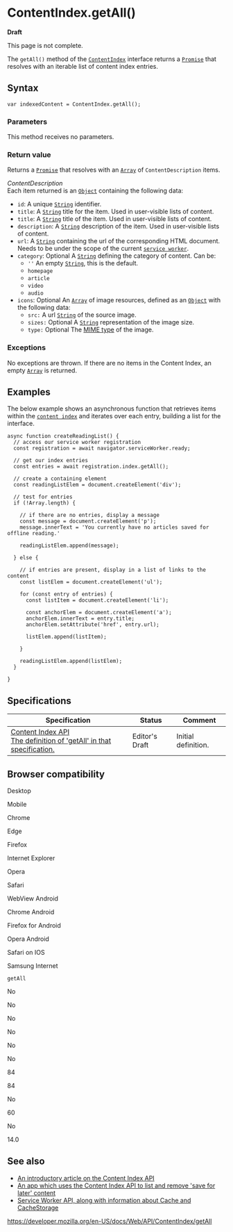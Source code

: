 # ContentIndex.getAll()

**Draft**

This page is not complete.

The `getAll()` method of the [`ContentIndex`](../contentindex) interface returns a [`Promise`](https://developer.mozilla.org/en-US/docs/Web/JavaScript/Reference/Global_Objects/Promise) that resolves with an iterable list of content index entries.

## Syntax

    var indexedContent = ContentIndex.getAll();

### Parameters

This method receives no parameters.

### Return value

Returns a [`Promise`](https://developer.mozilla.org/en-US/docs/Web/JavaScript/Reference/Global_Objects/Promise) that resolves with an [`Array`](https://developer.mozilla.org/en-US/docs/Web/JavaScript/Reference/Global_Objects/Array) of `ContentDescription` items.

_ContentDescription_  
Each item returned is an [`Object`](https://developer.mozilla.org/en-US/docs/Web/JavaScript/Reference/Global_Objects/Object) containing the following data:

- `id`: A unique [`String`](https://developer.mozilla.org/en-US/docs/Web/JavaScript/Reference/Global_Objects/String) identifier.
- `title`: A [`String`](https://developer.mozilla.org/en-US/docs/Web/JavaScript/Reference/Global_Objects/String) title for the item. Used in user-visible lists of content.
- `title`: A [`String`](https://developer.mozilla.org/en-US/docs/Web/JavaScript/Reference/Global_Objects/String) title of the item. Used in user-visible lists of content.
- `description`: A [`String`](https://developer.mozilla.org/en-US/docs/Web/JavaScript/Reference/Global_Objects/String) description of the item. Used in user-visible lists of content.
- `url`: A [`String`](https://developer.mozilla.org/en-US/docs/Web/JavaScript/Reference/Global_Objects/String) containing the url of the corresponding HTML document. Needs to be under the scope of the current [`service worker`](../serviceworker).
- `category`: <span class="badge inline optional">Optional</span> A [`String`](https://developer.mozilla.org/en-US/docs/Web/JavaScript/Reference/Global_Objects/String) defining the category of content. Can be:
  - `''` An empty [`String`](https://developer.mozilla.org/en-US/docs/Web/JavaScript/Reference/Global_Objects/String), this is the default.
  - `homepage`
  - `article`
  - `video`
  - `audio`
- `icons`: <span class="badge inline optional">Optional</span> An [`Array`](https://developer.mozilla.org/en-US/docs/Web/JavaScript/Reference/Global_Objects/Array) of image resources, defined as an [`Object`](https://developer.mozilla.org/en-US/docs/Web/JavaScript/Reference/Global_Objects/Object) with the following data:
  - `src:` A url [`String`](https://developer.mozilla.org/en-US/docs/Web/JavaScript/Reference/Global_Objects/String) of the source image.
  - `sizes:` <span class="badge inline optional">Optional</span> A [`String`](https://developer.mozilla.org/en-US/docs/Web/JavaScript/Reference/Global_Objects/String) representation of the image size.
  - `type:` <span class="badge inline optional">Optional</span> The [MIME type](https://developer.mozilla.org/en-US/docs/Glossary/MIME_type) of the image.

### Exceptions

No exceptions are thrown. If there are no items in the Content Index, an empty [`Array`](https://developer.mozilla.org/en-US/docs/Web/JavaScript/Reference/Global_Objects/Array) is returned.

## Examples

The below example shows an asynchronous function that retrieves items within the [`content index`](../content_index_api) and iterates over each entry, building a list for the interface.

    async function createReadingList() {
      // access our service worker registration
      const registration = await navigator.serviceWorker.ready;

      // get our index entries
      const entries = await registration.index.getAll();

      // create a containing element
      const readingListElem = document.createElement('div');

      // test for entries
      if (!Array.length) {

        // if there are no entries, display a message
        const message = document.createElement('p');
        message.innerText = 'You currently have no articles saved for offline reading.'

        readingListElem.append(message);

      } else {

        // if entries are present, display in a list of links to the content
        const listElem = document.createElement('ul');

        for (const entry of entries) {
          const listItem = document.createElement('li');

          const anchorElem = document.createElement('a');
          anchorElem.innerText = entry.title;
          anchorElem.setAttribute('href', entry.url);

          listElem.append(listItem);

        }

        readingListElem.append(listElem);
      }

    }

## Specifications

<table><thead><tr class="header"><th>Specification</th><th>Status</th><th>Comment</th></tr></thead><tbody><tr class="odd"><td><a href="https://wicg.github.io/content-index/spec/#dom-contentindex-getall">Content Index API<br />
<span class="small">The definition of 'getAll' in that specification.</span></a></td><td><span class="spec-ed">Editor's Draft</span></td><td>Initial definition.</td></tr></tbody></table>

## Browser compatibility

Desktop

Mobile

Chrome

Edge

Firefox

Internet Explorer

Opera

Safari

WebView Android

Chrome Android

Firefox for Android

Opera Android

Safari on IOS

Samsung Internet

`getAll`

No

No

No

No

No

No

84

84

No

60

No

14.0

## See also

- [An introductory article on the Content Index API](https://web.dev/content-indexing-api/)
- [An app which uses the Content Index API to list and remove 'save for later' content](https://contentindex.dev/)
- [Service Worker API, along with information about Cache and CacheStorage](../service_worker_api)

<a href="https://developer.mozilla.org/en-US/docs/Web/API/ContentIndex/getAll" class="_attribution-link">https://developer.mozilla.org/en-US/docs/Web/API/ContentIndex/getAll</a>

